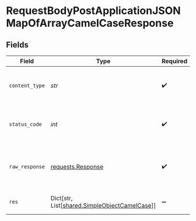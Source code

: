 # RequestBodyPostApplicationJSONMapOfArrayCamelCaseResponse


## Fields

| Field                                                                                         | Type                                                                                          | Required                                                                                      | Description                                                                                   | Example                                                                                       |
| --------------------------------------------------------------------------------------------- | --------------------------------------------------------------------------------------------- | --------------------------------------------------------------------------------------------- | --------------------------------------------------------------------------------------------- | --------------------------------------------------------------------------------------------- |
| `content_type`                                                                                | *str*                                                                                         | :heavy_check_mark:                                                                            | HTTP response content type for this operation                                                 |                                                                                               |
| `status_code`                                                                                 | *int*                                                                                         | :heavy_check_mark:                                                                            | HTTP response status code for this operation                                                  |                                                                                               |
| `raw_response`                                                                                | [requests.Response](https://requests.readthedocs.io/en/latest/api/#requests.Response)         | :heavy_check_mark:                                                                            | Raw HTTP response; suitable for custom response parsing                                       |                                                                                               |
| `res`                                                                                         | Dict[str, List[[shared.SimpleObjectCamelCase](../../models/shared/simpleobjectcamelcase.md)]] | :heavy_minus_sign:                                                                            | OK                                                                                            | {"mapElem1":["...","..."],"mapElem2":["...","..."]}                                           |